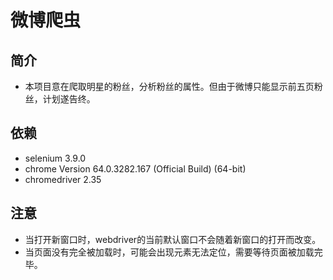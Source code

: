 # 微博爬虫
## 简介
* 本项目意在爬取明星的粉丝，分析粉丝的属性。但由于微博只能显示前五页粉丝，计划遂告终。
## 依赖
* selenium 3.9.0
* chrome Version 64.0.3282.167 (Official Build) (64-bit)
* chromedriver 2.35
## 注意
* 当打开新窗口时，webdriver的当前默认窗口不会随着新窗口的打开而改变。
* 当页面没有完全被加载时，可能会出现元素无法定位，需要等待页面被加载完毕。

